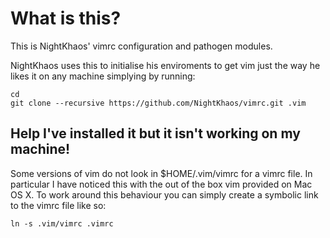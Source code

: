 # What is this?

This is NightKhaos' vimrc configuration and pathogen modules.

NightKhaos uses this to initialise his enviroments to get vim just the way he likes it on any machine simplying by running:

    cd
    git clone --recursive https://github.com/NightKhaos/vimrc.git .vim

## Help I've installed it but it isn't working on my machine!

Some versions of vim do not look in $HOME/.vim/vimrc for a vimrc file. In particular I have noticed this with the out of the box vim provided on Mac OS X. To work around this behaviour you can simply create a symbolic link to the vimrc file like so:

    ln -s .vim/vimrc .vimrc
